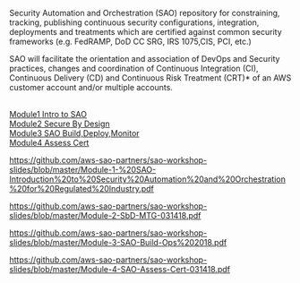 Security Automation and Orchestration (SAO) repository for constraining, tracking, publishing continuous security configurations, integration, deployments and treatments which are certified against common security frameworks (e.g. FedRAMP, DoD CC SRG, IRS 1075,CIS, PCI, etc.)

SAO will facilitate the orientation and association of DevOps and Security practices, changes and coordination of Continuous Integration (CI), Continuous Delivery (CD) and Continuous Risk Treatment (CRT)* of an AWS customer account and/or multiple accounts.  
 <br> 
 
 [Module1 Intro to SAO](Module1.pdf) <br>
 [Module2 Secure By Design](Module2.pdf) <br>
 [Module3 SAO Build,Deploy,Monitor](Module3.pdf) <br>
 [Module4 Assess Cert](Module4.pdf) <br>
 
https://github.com/aws-sao-partners/sao-workshop-slides/blob/master/Module-1-%20SAO-Introduction%20to%20Security%20Automation%20and%20Orchestration%20for%20Regulated%20Industry.pdf

https://github.com/aws-sao-partners/sao-workshop-slides/blob/master/Module-2-SbD-MTG-031418.pdf

https://github.com/aws-sao-partners/sao-workshop-slides/blob/master/Module-3-SAO-Build-Ops%202018.pdf

https://github.com/aws-sao-partners/sao-workshop-slides/blob/master/Module-4-SAO-Assess-Cert-031418.pdf
